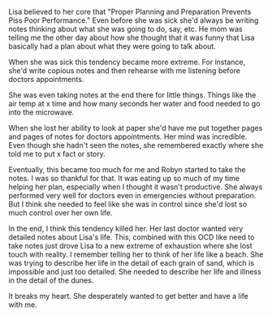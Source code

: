 Lisa believed to her core that "Proper Planning and Preparation Prevents Piss Poor Performance." Even before she was sick she'd always be writing notes thinking about what she was going to do, say, etc. He mom was telling me the other day about how she thought that it was funny that Lisa basically had a plan about what they were going to talk about. 

When she was sick this tendency became more extreme. For instance, she'd write copious notes and then rehearse with me listening before doctors appointments.  

She was even taking notes at the end there for little things. Things like the air temp at x time and how many seconds her water and food needed to go into the microwave.

When she lost her ability to look at paper she'd have me put together pages and pages of notes for doctors appointments. Her mind was incredible. Even though she hadn't seen the notes, she remembered exactly where she told me to put x fact or story. 

Eventually, this became too much for me and Robyn started to take the notes. I was so thankful for that. It was eating up so much of my time helping her plan, especially when I thought it wasn't productive. She always performed very well for doctors even in emergencies without preparation. But I think she needed to feel like she was in control since she'd lost so much control over her own life. 

In the end, I think this tendency killed her. Her last doctor wanted very detailed notes about Lisa's life. This, combined with this OCD like need to take notes just drove Lisa to a new extreme of exhaustion where she lost touch with reality. I remember telling her to think of her life like a beach. She was trying to describe her life in the detail of each grain of sand, which is impossible and just too detailed. She needed to describe her life and illness in the detail of the dunes. 

It breaks my heart. She desperately wanted to get better and have a life with me. 